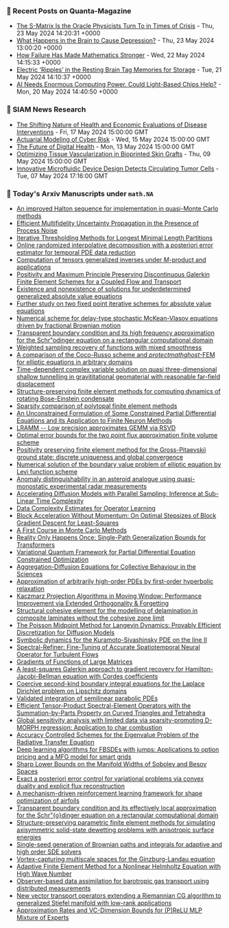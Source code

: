 ### 📝 Recent Posts on Quanta-Magazine
<!-- quanta starts -->
* <a href="https://www.quantamagazine.org/the-s-matrix-is-the-oracle-physicists-turn-to-in-times-of-crisis-20240523/">The S-Matrix Is the Oracle Physicists Turn To in Times of Crisis</a> - Thu, 23 May 2024 14:20:31 +0000
* <a href="https://www.quantamagazine.org/what-happens-in-the-brain-to-cause-depression-20240523/">What Happens in the Brain to Cause Depression?</a> - Thu, 23 May 2024 13:00:20 +0000
* <a href="https://www.quantamagazine.org/how-failure-has-made-mathematics-stronger-20240522/">How Failure Has Made Mathematics Stronger</a> - Wed, 22 May 2024 14:15:33 +0000
* <a href="https://www.quantamagazine.org/electric-ripples-in-the-resting-brain-tag-memories-for-storage-20240521/">Electric ‘Ripples’ in the Resting Brain Tag Memories for Storage</a> - Tue, 21 May 2024 14:10:37 +0000
* <a href="https://www.quantamagazine.org/ai-needs-enormous-computing-power-could-light-based-chips-help-20240520/">AI Needs Enormous Computing Power. Could Light-Based Chips Help?</a> - Mon, 20 May 2024 14:40:50 +0000
<!-- quanta ends -->

### 📝 SIAM News Research
<!-- siam-news starts -->
* <a href="https://sinews.siam.org/Details-Page/the-shifting-nature-of-health-and-economic-evaluations-of-disease-interventions">The Shifting Nature of Health and Economic Evaluations of Disease Interventions</a> - Fri, 17 May 2024 15:00:00 GMT
* <a href="https://sinews.siam.org/Details-Page/actuarial-modeling-of-cyber-risk">Actuarial Modeling of Cyber Risk</a> - Wed, 15 May 2024 15:00:00 GMT
* <a href="https://sinews.siam.org/Details-Page/the-future-of-digital-health">The Future of Digital Health</a> - Mon, 13 May 2024 15:00:00 GMT
* <a href="https://sinews.siam.org/Details-Page/optimizing-tissue-vascularization-in-bioprinted-skin-grafts">Optimizing Tissue Vascularization in Bioprinted Skin Grafts</a> - Thu, 09 May 2024 15:00:00 GMT
* <a href="https://sinews.siam.org/Details-Page/innovative-microfluidic-device-design-detects-circulating-tumor-cells">Innovative Microfluidic Device Design Detects Circulating Tumor Cells</a> - Tue, 07 May 2024 17:16:00 GMT
<!-- siam-news ends -->

### 📝 Today's Arxiv Manuscripts under ``math.NA``
<!-- arxiv-math-na starts -->
* <a href="https://arxiv.org/abs/2405.15799">An improved Halton sequence for implementation in quasi-Monte Carlo methods</a>
* <a href="https://arxiv.org/abs/2405.15993">Efficient Multifidelity Uncertainty Propagation in the Presence of Process Noise</a>
* <a href="https://arxiv.org/abs/2405.16040">Iterative Thresholding Methods for Longest Minimal Length Partitions</a>
* <a href="https://arxiv.org/abs/2405.16076">Online randomized interpolative decomposition with a posteriori error estimator for temporal PDE data reduction</a>
* <a href="https://arxiv.org/abs/2405.16111">Computation of tensors generalized inverses under $M$-product and applications</a>
* <a href="https://arxiv.org/abs/2405.16117">Positivity and Maximum Principle Preserving Discontinuous Galerkin Finite Element Schemes for a Coupled Flow and Transport</a>
* <a href="https://arxiv.org/abs/2405.16172">Existence and nonexistence of solutions for underdetermined generalized absolute value equations</a>
* <a href="https://arxiv.org/abs/2405.16201">Further study on two fixed point iterative schemes for absolute value equations</a>
* <a href="https://arxiv.org/abs/2405.16232">Numerical scheme for delay-type stochastic McKean-Vlasov equations driven by fractional Brownian motion</a>
* <a href="https://arxiv.org/abs/2405.16291">Transparent boundary condition and its high frequency approximation for the Schr"odinger equation on a rectangular computational domain</a>
* <a href="https://arxiv.org/abs/2405.16400">Weighted sampling recovery of functions with mixed smoothness</a>
* <a href="https://arxiv.org/abs/2405.16582">A comparison of the Coco-Russo scheme and $protectmathghost$-FEM for elliptic equations in arbitrary domains</a>
* <a href="https://arxiv.org/abs/2405.16768">Time-dependent complex variable solution on quasi three-dimensional shallow tunnelling in gravititational geomaterial with reasonable far-field displacement</a>
* <a href="https://arxiv.org/abs/2405.16827">Structure-preserving finite element methods for computing dynamics of rotating Bose-Einstein condensate</a>
* <a href="https://arxiv.org/abs/2405.16864">Sparsity comparison of polytopal finite element methods</a>
* <a href="https://arxiv.org/abs/2405.16894">An Unconstrained Formulation of Some Constrained Partial Differential Equations and its Application to Finite Neuron Methods</a>
* <a href="https://arxiv.org/abs/2405.16917">LRAMM -- Low precision approximates GEMM via RSVD</a>
* <a href="https://arxiv.org/abs/2405.16985">Optimal error bounds for the two point flux approximation finite volume scheme</a>
* <a href="https://arxiv.org/abs/2405.17090">Positivity preserving finite element method for the Gross-Pitaevskii ground state: discrete uniqueness and global convergence</a>
* <a href="https://arxiv.org/abs/2405.17204">Numerical solution of the boundary value problem of elliptic equation by Levi function scheme</a>
* <a href="https://arxiv.org/abs/2405.15955">Anomaly distinguishability in an asteroid analogue using quasi-monostatic experimental radar measurements</a>
* <a href="https://arxiv.org/abs/2405.15986">Accelerating Diffusion Models with Parallel Sampling: Inference at Sub-Linear Time Complexity</a>
* <a href="https://arxiv.org/abs/2405.15992">Data Complexity Estimates for Operator Learning</a>
* <a href="https://arxiv.org/abs/2405.16020">Block Acceleration Without Momentum: On Optimal Stepsizes of Block Gradient Descent for Least-Squares</a>
* <a href="https://arxiv.org/abs/2405.16359">A First Course in Monte Carlo Methods</a>
* <a href="https://arxiv.org/abs/2405.16563">Reality Only Happens Once: Single-Path Generalization Bounds for Transformers</a>
* <a href="https://arxiv.org/abs/2405.16651">Variational Quantum Framework for Partial Differential Equation Constrained Optimization</a>
* <a href="https://arxiv.org/abs/2405.16679">Aggregation-Diffusion Equations for Collective Behaviour in the Sciences</a>
* <a href="https://arxiv.org/abs/2405.16841">Approximation of arbitrarily high-order PDEs by first-order hyperbolic relaxation</a>
* <a href="https://arxiv.org/abs/2405.16903">Kaczmarz Projection Algorithms in Moving Window: Performance Improvement via Extended Orthogonality & Forgetting</a>
* <a href="https://arxiv.org/abs/2405.17018">Structural cohesive element for the modelling of delamination in composite laminates without the cohesive zone limit</a>
* <a href="https://arxiv.org/abs/2405.17068">The Poisson Midpoint Method for Langevin Dynamics: Provably Efficient Discretization for Diffusion Models</a>
* <a href="https://arxiv.org/abs/2405.17087">Symbolic dynamics for the Kuramoto-Sivashinsky PDE on the line II</a>
* <a href="https://arxiv.org/abs/2405.17211">Spectral-Refiner: Fine-Tuning of Accurate Spatiotemporal Neural Operator for Turbulent Flows</a>
* <a href="https://arxiv.org/abs/2405.17277">Gradients of Functions of Large Matrices</a>
* <a href="https://arxiv.org/abs/2205.07583">A least-squares Galerkin approach to gradient recovery for Hamilton-Jacobi-Bellman equation with Cordes coefficients</a>
* <a href="https://arxiv.org/abs/2210.02432">Coercive second-kind boundary integral equations for the Laplace Dirichlet problem on Lipschitz domains</a>
* <a href="https://arxiv.org/abs/2305.08221">Validated integration of semilinear parabolic PDEs</a>
* <a href="https://arxiv.org/abs/2306.05975">Efficient Tensor-Product Spectral-Element Operators with the Summation-by-Parts Property on Curved Triangles and Tetrahedra</a>
* <a href="https://arxiv.org/abs/2307.07486">Global sensitivity analysis with limited data via sparsity-promoting D-MORPH regression: Application to char combustion</a>
* <a href="https://arxiv.org/abs/2307.07780">Accuracy Controlled Schemes for the Eigenvalue Problem of the Radiative Transfer Equation</a>
* <a href="https://arxiv.org/abs/2401.03245">Deep learning algorithms for FBSDEs with jumps: Applications to option pricing and a MFG model for smart grids</a>
* <a href="https://arxiv.org/abs/2402.04407">Sharp Lower Bounds on the Manifold Widths of Sobolev and Besov Spaces</a>
* <a href="https://arxiv.org/abs/2402.06429">Exact a posteriori error control for variational problems via convex duality and explicit flux reconstruction</a>
* <a href="https://arxiv.org/abs/2403.04329">A mechanism-driven reinforcement learning framework for shape optimization of airfoils</a>
* <a href="https://arxiv.org/abs/2403.07787">Transparent boundary condition and its effectively local approximation for the Schr"{o}dinger equation on a rectangular computational domain</a>
* <a href="https://arxiv.org/abs/2405.05844">Structure-preserving parametric finite element methods for simulating axisymmetric solid-state dewetting problems with anisotropic surface energies</a>
* <a href="https://arxiv.org/abs/2405.06464">Single-seed generation of Brownian paths and integrals for adaptive and high order SDE solvers</a>
* <a href="https://arxiv.org/abs/2405.14772">Vortex-capturing multiscale spaces for the Ginzburg-Landau equation</a>
* <a href="https://arxiv.org/abs/2405.15344">Adaptive Finite Element Method for a Nonlinear Helmholtz Equation with High Wave Number</a>
* <a href="https://arxiv.org/abs/2303.04045">Observer-based data assimilation for barotropic gas transport using distributed measurements</a>
* <a href="https://arxiv.org/abs/2311.00907">New vector transport operators extending a Riemannian CG algorithm to generalized Stiefel manifold with low-rank applications</a>
* <a href="https://arxiv.org/abs/2402.03460">Approximation Rates and VC-Dimension Bounds for (P)ReLU MLP Mixture of Experts</a>
<!-- arxiv-math-na ends -->

